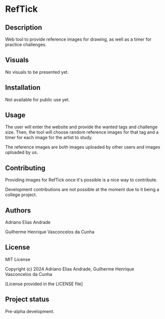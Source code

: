 # RefTick

## Description
Web tool to provide reference images for drawing, as well as a timer for practice challenges.

## Visuals
No visuals to be presented yet.

## Installation
Not available for public use yet.

## Usage
The user will enter the website and provide the wanted tags and challenge size. Then, the tool will choose random reference images for that tag and a timer for each image for the artist to study.

The reference images are both images uploaded by other users and images uploaded by us.

## Contributing
Providing images for RefTick once it's possible is a nice way to contribute.

Development contributions are not possible at the moment due to it being a college project.

## Authors
Adriano Elias Andrade

Guilherme Henrique Vasconcelos da Cunha

## License
MIT License

Copyright (c) 2024 Adriano Elias Andrade, Guilherme Henrique Vasconcelos da Cunha

[License provided in the LICENSE file]

## Project status
Pre-alpha development.
